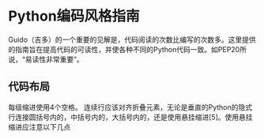 # Python编码风格指南

Guido（吉多）的一个重要的见解是，代码阅读的次数比编写的次数多。这里提供的指南旨在提高代码的可读性，并使各种不同的Python代码一致。如PEP20所说，“易读性非常重要”。

## **代码布局**

每级缩进使用4个空格。 连续行应该对齐折叠元素，无论是垂直的Python的隐式行连接圆括号内的，中括号内的，大括号内的，还是使用悬挂缩进\[5]。使用悬挂缩进应注意以下几点
